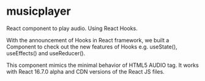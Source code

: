# musicplayer
React component to play audio. Using React Hooks.

With the announcement of Hooks in React framework, we built a Component to check out the new features of Hooks e.g. useState(), useEffects() and useReducer(). 

This component mimics the minimal behavior of HTML5 AUDIO tag. It works with React 16.7.0 alpha and CDN versions of the React JS files.


